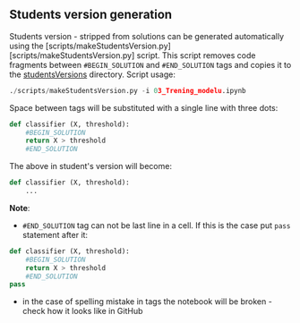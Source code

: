 
## Students version generation

Students version - stripped from solutions can be generated automatically using the 
[scripts/makeStudentsVersion.py][scripts/makeStudentsVersion.py] script.
This script removes code fragments between `#BEGIN_SOLUTION` and `#END_SOLUTION` tags
and copies it to the [studentsVersions](studentsVersions) directory.
Script usage:

```Python
./scripts/makeStudentsVersion.py -i 03_Trening_modelu.ipynb
```

Space between tags will be substituted with a single line with three dots: 

``` python
def classifier (X, threshold):
    #BEGIN_SOLUTION
    return X > threshold
    #END_SOLUTION
```

The above in student's version will become:
``` python
def classifier (X, threshold):
    ...
```

**Note**:
* ```#END_SOLUTION``` tag can not be last line in a cell. If this is the case put ```pass``` statement after it:

``` python
def classifier (X, threshold):
    #BEGIN_SOLUTION
    return X > threshold
    #END_SOLUTION
pass    
```
* in the case of spelling mistake in tags the notebook will be broken - check how it looks like in GitHub
